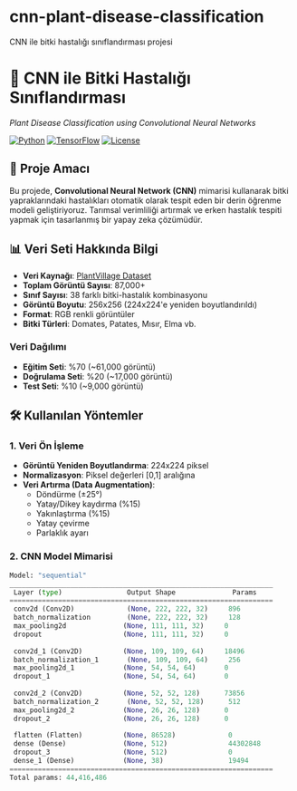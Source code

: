 # cnn-plant-disease-classification
CNN ile bitki hastalığı sınıflandırması projesi
# 🌱 CNN ile Bitki Hastalığı Sınıflandırması
*Plant Disease Classification using Convolutional Neural Networks*

[![Python](https://img.shields.io/badge/Python-3.8+-blue.svg)](https://python.org)
[![TensorFlow](https://img.shields.io/badge/TensorFlow-2.13-orange.svg)](https://tensorflow.org)
[![License](https://img.shields.io/badge/License-MIT-green.svg)](LICENSE)

## 🎯 Proje Amacı

Bu projede, **Convolutional Neural Network (CNN)** mimarisi kullanarak bitki yapraklarındaki hastalıkları otomatik olarak tespit eden bir derin öğrenme modeli geliştiriyoruz. Tarımsal verimliliği artırmak ve erken hastalık tespiti yapmak için tasarlanmış bir yapay zeka çözümüdür.

## 📊 Veri Seti Hakkında Bilgi

- **Veri Kaynağı**: [PlantVillage Dataset](https://www.kaggle.com/datasets/arjuntejaswi/plant-village)
- **Toplam Görüntü Sayısı**: 87,000+
- **Sınıf Sayısı**: 38 farklı bitki-hastalık kombinasyonu
- **Görüntü Boyutu**: 256x256 (224x224'e yeniden boyutlandırıldı)
- **Format**: RGB renkli görüntüler
- **Bitki Türleri**: Domates, Patates, Mısır, Elma vb.

### Veri Dağılımı
- **Eğitim Seti**: %70 (~61,000 görüntü)
- **Doğrulama Seti**: %20 (~17,000 görüntü)  
- **Test Seti**: %10 (~9,000 görüntü)

## 🛠️ Kullanılan Yöntemler

### 1. Veri Ön İşleme
- **Görüntü Yeniden Boyutlandırma**: 224x224 piksel
- **Normalizasyon**: Piksel değerleri [0,1] aralığına
- **Veri Artırma (Data Augmentation)**:
  - Döndürme (±25°)
  - Yatay/Dikey kaydırma (%15)
  - Yakınlaştırma (%15)
  - Yatay çevirme
  - Parlaklık ayarı

### 2. CNN Model Mimarisi
```python
Model: "sequential"
_________________________________________________________________
 Layer (type)                Output Shape              Params   
=================================================================
 conv2d (Conv2D)             (None, 222, 222, 32)     896      
 batch_normalization         (None, 222, 222, 32)     128      
 max_pooling2d              (None, 111, 111, 32)     0        
 dropout                    (None, 111, 111, 32)     0        
 
 conv2d_1 (Conv2D)          (None, 109, 109, 64)     18496    
 batch_normalization_1       (None, 109, 109, 64)     256      
 max_pooling2d_1            (None, 54, 54, 64)       0        
 dropout_1                  (None, 54, 54, 64)       0        
 
 conv2d_2 (Conv2D)          (None, 52, 52, 128)      73856    
 batch_normalization_2       (None, 52, 52, 128)      512      
 max_pooling2d_2            (None, 26, 26, 128)      0        
 dropout_2                  (None, 26, 26, 128)      0        
 
 flatten (Flatten)          (None, 86528)             0        
 dense (Dense)              (None, 512)               44302848 
 dropout_3                  (None, 512)               0        
 dense_1 (Dense)            (None, 38)                19494    
=================================================================
Total params: 44,416,486
